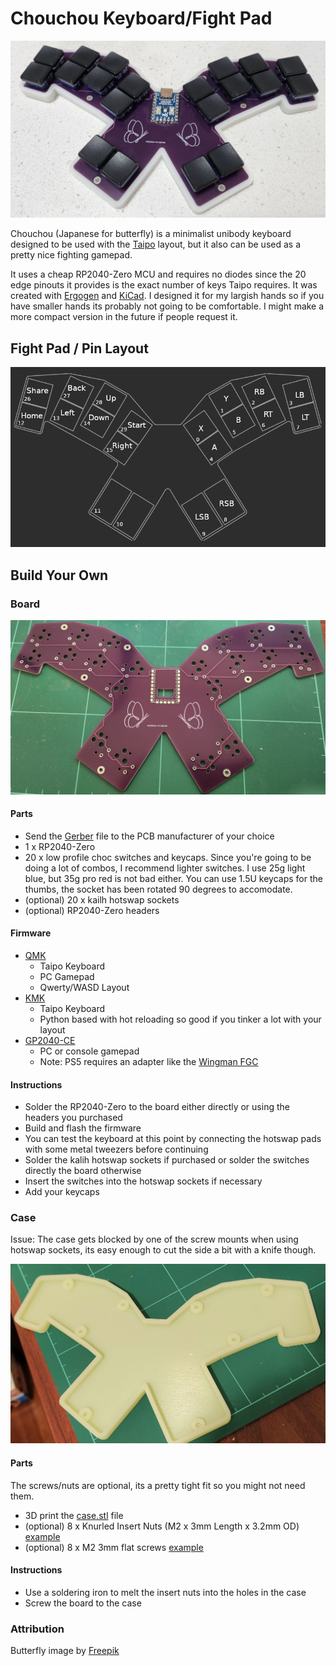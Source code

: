 # Chouchou Keyboard/Fight Pad

![Chouchou](images/chouchou.jpg)

Chouchou (Japanese for butterfly) is a minimalist unibody keyboard designed to be used with the [Taipo](https://inkeys.wiki/en/keymaps/taipo) layout, but it also can be used as a pretty nice fighting gamepad.

It uses a cheap RP2040-Zero MCU and requires no diodes since the 20 edge pinouts it provides is the exact number of keys Taipo requires. It was created with [Ergogen](https://github.com/ergogen/ergogen) and [KiCad](https://www.kicad.org). I designed it for my largish hands so if you have smaller hands its probably not going to be comfortable. I might make a more compact version in the future if people request it.

## Fight Pad / Pin Layout

![Layout](images/layout.png)

## Build Your Own

### Board

![Board](images/board.jpg)

#### Parts

- Send the [Gerber](kicad/gerber_to_order) file to the PCB manufacturer of your choice
- 1 x RP2040-Zero
- 20 x low profile choc switches and keycaps. Since you're going to be doing a lot of combos, I recommend lighter switches. I use 25g light blue, but 35g pro red is not bad either. You can use 1.5U keycaps for the thumbs, the socket has been rotated 90 degrees to accomodate.
- (optional) 20 x kailh hotswap sockets
- (optional) RP2040-Zero headers


#### Firmware

- [QMK](https://github.com/dlip/qmk_firmware/tree/chouchou/keyboards/chouchou)
  - Taipo Keyboard
  - PC Gamepad
  - Qwerty/WASD Layout
- [KMK](firmware/kmk)
  - Taipo Keyboard
  - Python based with hot reloading so good if you tinker a lot with your layout
- [GP2040-CE](firmware/gp2040-ce)
  - PC or console gamepad
  - Note: PS5 requires an adapter like the [Wingman FGC](https://shop.brookaccessory.com/en/products/wingman-fgc)

#### Instructions

- Solder the RP2040-Zero to the board either directly or using the headers you purchased
- Build and flash the firmware
- You can test the keyboard at this point by connecting the hotswap pads with some metal tweezers before continuing
- Solder the kalih hotswap sockets if purchased or solder the switches directly the board otherwise
- Insert the switches into the hotswap sockets if necessary
- Add your keycaps 

### Case

Issue: The case gets blocked by one of the screw mounts when using hotswap sockets, its easy enough to cut the side a bit with a knife though. 

![Case](images/case.jpg)

#### Parts

The screws/nuts are optional, its a pretty tight fit so you might not need them.

- 3D print the [case.stl](case/case.stl) file
- (optional)  8 x Knurled Insert Nuts (M2 x 3mm Length x 3.2mm OD) [example](https://www.amazon.com/dp/B07LBQFNQD)
- (optional) 8 x M2 3mm flat screws [example](https://www.amazon.com/gp/product/B01FTI8TM8/) 

#### Instructions

- Use a soldering iron to melt the insert nuts into the holes in the case
- Screw the board to the case

### Attribution

Butterfly image by [Freepik](https://www.freepik.com/free-vector/hand-drawn-butterfly-outline-pack_15636314.htm#query=butterfly&position=29&from_view=keyword&track=sph)